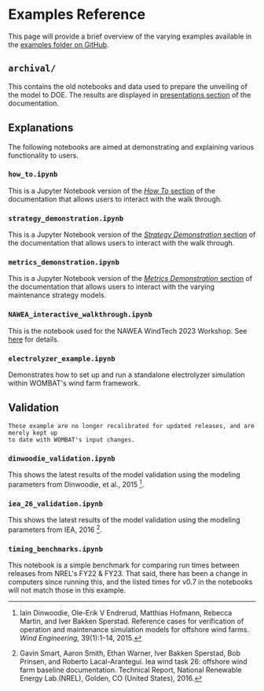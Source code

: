 # Examples Reference

This page will provide a brief overview of the varying examples available in the
[examples folder on GitHub](https://github.com/WISDEM/WOMBAT/blob/main/examples).

## `archival/`

This contains the old notebooks and data used to prepare the unveiling of the model to
DOE. The results are displayed in
[presentations section](presentations:fy20-doe) of the documentation.

## Explanations

The following notebooks are aimed at demonstrating and explaining various functionality
to users.

### `how_to.ipynb`

This is a Jupyter Notebook version of the [*How To* section](./how_to.md) of the
documentation that allows users to interact with the walk through.

### `strategy_demonstration.ipynb`

This is a Jupyter Notebook version of the
[*Strategy Demonstration* section](./strategy_demonstration.md) of the documentation
that allows users to interact with the walk through.

### `metrics_demonstration.ipynb`

This is a Jupyter Notebook version of the
[*Metrics Demonstration* section](./metrics_demonstration.md) of the documentation that
allows users to interact with the varying maintenance strategy models.

### `NAWEA_interactive_walkthrough.ipynb`

This is the notebook used for the NAWEA WindTech 2023 Workshop. See
[here](../workshops/nawea_wind_tech_2023.md) for details.

### `electrolyzer_example.ipynb`

Demonstrates how to set up and run a standalone electrolyzer simulation within WOMBAT's
wind farm framework.

## Validation

```{note}
These example are no longer recalibrated for updated releases, and are merely kept up
to date with WOMBAT's input changes.
```

### `dinwoodie_validation.ipynb`

This shows the latest results of the model validation using the modeling parameters from
Dinwoodie, et al., 2015 [^dinwoodie2015reference].

### `iea_26_validation.ipynb`

This shows the latest results of the model validation using the modeling parameters from
IEA, 2016 [^smart2016iea].

### `timing_benchmarks.ipynb`

This notebook is a simple benchmark for comparing run times between releases from NREL's
FY22 & FY23. That said, there has been a change in computers since running this, and
the listed times for v0.7 in the notebooks will not match those in this example.

[^dinwoodie2015reference]: Iain Dinwoodie, Ole-Erik V Endrerud, Matthias Hofmann, Rebecca Martin, and Iver Bakken Sperstad. Reference cases for verification of operation and maintenance simulation models for offshore wind farms. *Wind Engineering*, 39(1):1–14, 2015.
[^smart2016iea]: Gavin Smart, Aaron Smith, Ethan Warner, Iver Bakken Sperstad, Bob Prinsen, and Roberto Lacal-Arantegui. Iea wind task 26: offshore wind farm baseline documentation. Technical Report, National Renewable Energy Lab.(NREL), Golden, CO (United States), 2016.
